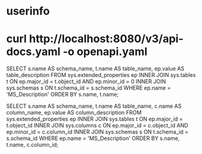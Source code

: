 # userinfo
# curl http://localhost:8080/v3/api-docs.yaml -o openapi.yaml
 
SELECT 
    s.name AS schema_name,
    t.name AS table_name,
    ep.value AS table_description
FROM 
    sys.extended_properties ep
    INNER JOIN sys.tables t ON ep.major_id = t.object_id AND ep.minor_id = 0
    INNER JOIN sys.schemas s ON t.schema_id = s.schema_id
WHERE 
    ep.name = 'MS_Description'
ORDER BY 
    s.name, t.name;

SELECT 
    s.name AS schema_name,
    t.name AS table_name,
    c.name AS column_name,
    ep.value AS column_description
FROM 
    sys.extended_properties ep
    INNER JOIN sys.tables t ON ep.major_id = t.object_id
    INNER JOIN sys.columns c ON ep.major_id = c.object_id AND ep.minor_id = c.column_id
    INNER JOIN sys.schemas s ON t.schema_id = s.schema_id
WHERE 
    ep.name = 'MS_Description'
ORDER BY 
    s.name, t.name, c.column_id;
